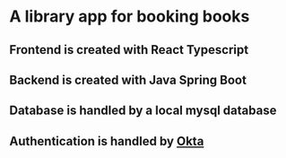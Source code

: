 # A library app for booking books

## Frontend is created with React Typescript
## Backend is created with Java Spring Boot
## Database is handled by a local mysql database
## Authentication is handled by [Okta](https://okta.com)
